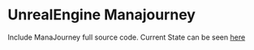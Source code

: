# UnrealEngine Manajourney

Include ManaJourney full source code.
Current State can be seen [here](https://www.youtube.com/watch?v=mk1pzKtHNgo)

